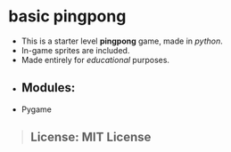 # basic pingpong
- This is a starter level **pingpong** game, made in *python*.
- In-game sprites are included.
- Made entirely for *educational* purposes.
- ## Modules:
 - Pygame
> ## License: MIT License
